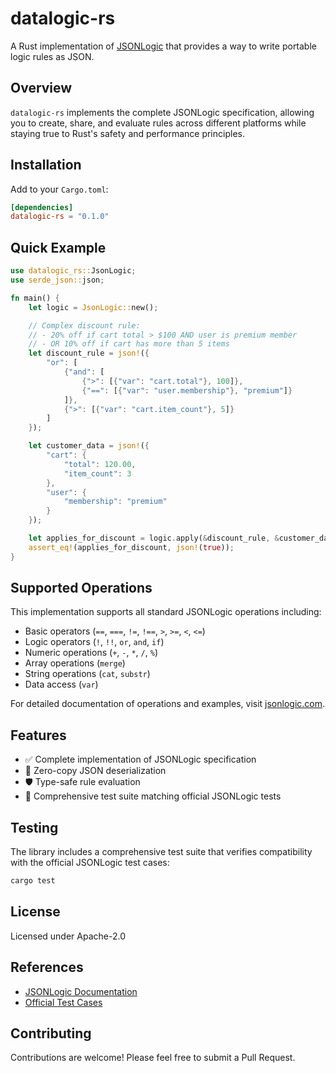 # datalogic-rs

A Rust implementation of [JSONLogic](http://jsonlogic.com) that provides a way to write portable logic rules as JSON.

## Overview

`datalogic-rs` implements the complete JSONLogic specification, allowing you to create, share, and evaluate rules across different platforms while staying true to Rust's safety and performance principles.

## Installation

Add to your `Cargo.toml`:

```toml
[dependencies]
datalogic-rs = "0.1.0"
```

## Quick Example

```rust
use datalogic_rs::JsonLogic;
use serde_json::json;

fn main() {
    let logic = JsonLogic::new();

    // Complex discount rule:
    // - 20% off if cart total > $100 AND user is premium member
    // - OR 10% off if cart has more than 5 items
    let discount_rule = json!({
        "or": [
            {"and": [
                {">": [{"var": "cart.total"}, 100]},
                {"==": [{"var": "user.membership"}, "premium"]}
            ]},
            {">": [{"var": "cart.item_count"}, 5]}
        ]
    });

    let customer_data = json!({
        "cart": {
            "total": 120.00,
            "item_count": 3
        },
        "user": {
            "membership": "premium"
        }
    });

    let applies_for_discount = logic.apply(&discount_rule, &customer_data).unwrap();
    assert_eq!(applies_for_discount, json!(true));
}
```

## Supported Operations

This implementation supports all standard JSONLogic operations including:

- Basic operators (`==`, `===`, `!=`, `!==`, `>`, `>=`, `<`, `<=`)
- Logic operators (`!`, `!!`, `or`, `and`, `if`)
- Numeric operations (`+`, `-`, `*`, `/`, `%`)
- Array operations (`merge`)
- String operations (`cat`, `substr`)
- Data access (`var`)

For detailed documentation of operations and examples, visit [jsonlogic.com](http://jsonlogic.com).

## Features

- ✅ Complete implementation of JSONLogic specification
- 🚀 Zero-copy JSON deserialization
- 🛡️ Type-safe rule evaluation
- 🧪 Comprehensive test suite matching official JSONLogic tests

## Testing

The library includes a comprehensive test suite that verifies compatibility with the official JSONLogic test cases:

```bash
cargo test
```

## License

Licensed under Apache-2.0

## References

- [JSONLogic Documentation](http://jsonlogic.com)
- [Official Test Cases](http://jsonlogic.com/tests.json)

## Contributing

Contributions are welcome! Please feel free to submit a Pull Request.
